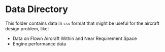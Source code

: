 # Data Directory

This folder contains data in `csv` format that might be useful for the aircraft design problem, like:
* Data on Flown Aircraft Within and Near Requirement Space
* Engine performance data